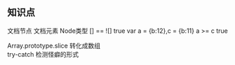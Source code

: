 ## 知识点
文档节点 文档元素 Node类型 
[] == ![] true
var a = {b:12},c = {b:11}
a >= c true

Array.prototype.slice 转化成数组  
try-catch 检测怪癖的形式  